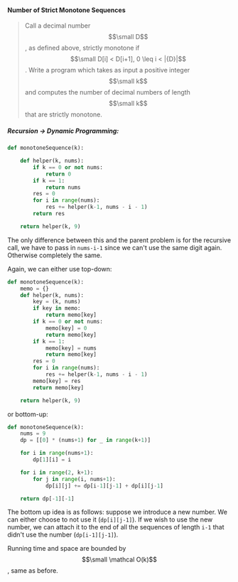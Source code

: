 #### Number of Strict Monotone Sequences

> Call a decimal number $$\small D$$, as defined above, strictly monotone if $$\small D[i] < D[i+1], 0 \leq i < |{D}|$$. Write a program which takes as input a positive integer $$\small k$$ and computes the number of decimal numbers of length $$\small k$$ that are strictly monotone.

##### Recursion -&gt; Dynamic Programming:

```py
def monotoneSequence(k):

    def helper(k, nums):
        if k == 0 or not nums:
            return 0
        if k == 1:
            return nums
        res = 0
        for i in range(nums):
            res += helper(k-1, nums - i - 1)
        return res

    return helper(k, 9)
```

The only difference between this and the parent problem is for the recursive call, we have to pass in `nums-i-1` since we can't use the same digit again. Otherwise completely the same.

Again, we can either use top-down:

```py
def monotoneSequence(k):
    memo = {}
    def helper(k, nums):
        key = (k, nums)
        if key in memo:
            return memo[key]
        if k == 0 or not nums:
            memo[key] = 0
            return memo[key]
        if k == 1:
            memo[key] = nums
            return memo[key]
        res = 0
        for i in range(nums):
            res += helper(k-1, nums - i - 1)
        memo[key] = res
        return memo[key]

    return helper(k, 9)
```

or bottom-up:

```py
def monotoneSequence(k):
    nums = 9
    dp = [[0] * (nums+1) for _ in range(k+1)]

    for i in range(nums+1):
        dp[1][i] = i

    for i in range(2, k+1):
        for j in range(i, nums+1):
            dp[i][j] += dp[i-1][j-1] + dp[i][j-1]

    return dp[-1][-1]
```

The bottom up idea is as follows: suppose we introduce a new number. We can either choose to not use it \(`dp[i][j-1]`\). If we wish to use the new number, we can attach it to the end of all the sequences of length `i-1` that didn't use the number \(`dp[i-1][j-1]`\).

Running time and space are bounded by $$\small \mathcal O(k)$$, same as before.


